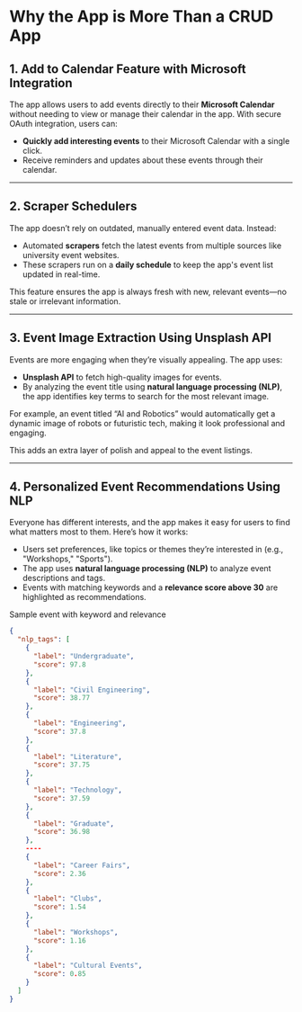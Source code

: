 # Why the App is More Than a CRUD App

## 1. **Add to Calendar Feature with Microsoft Integration**

The app allows users to add events directly to their **Microsoft Calendar** without needing to view or manage their calendar in the app. With secure OAuth integration, users can:

- **Quickly add interesting events** to their Microsoft Calendar with a single click.
- Receive reminders and updates about these events through their calendar.

---

## 2. **Scraper Schedulers**

The app doesn’t rely on outdated, manually entered event data. Instead:

- Automated **scrapers** fetch the latest events from multiple sources like university event websites.
- These scrapers run on a **daily schedule** to keep the app's event list updated in real-time.

This feature ensures the app is always fresh with new, relevant events—no stale or irrelevant information.

---

## 3. **Event Image Extraction Using Unsplash API**

Events are more engaging when they’re visually appealing. The app uses:

- **Unsplash API** to fetch high-quality images for events.
- By analyzing the event title using **natural language processing (NLP)**, the app identifies key terms to search for the most relevant image.

For example, an event titled “AI and Robotics” would automatically get a dynamic image of robots or futuristic tech, making it look professional and engaging.

This adds an extra layer of polish and appeal to the event listings.

---

## 4. **Personalized Event Recommendations Using NLP**

Everyone has different interests, and the app makes it easy for users to find what matters most to them. Here’s how it works:

- Users set preferences, like topics or themes they’re interested in (e.g., "Workshops," "Sports").
- The app uses **natural language processing (NLP)** to analyze event descriptions and tags.
- Events with matching keywords and a **relevance score above 30** are highlighted as recommendations.

Sample event with keyword and relevance

```json
{
  "nlp_tags": [
    {
      "label": "Undergraduate",
      "score": 97.8
    },
    {
      "label": "Civil Engineering",
      "score": 38.77
    },
    {
      "label": "Engineering",
      "score": 37.8
    },
    {
      "label": "Literature",
      "score": 37.75
    },
    {
      "label": "Technology",
      "score": 37.59
    },
    {
      "label": "Graduate",
      "score": 36.98
    },
    ----
    {
      "label": "Career Fairs",
      "score": 2.36
    },
    {
      "label": "Clubs",
      "score": 1.54
    },
    {
      "label": "Workshops",
      "score": 1.16
    },
    {
      "label": "Cultural Events",
      "score": 0.85
    }
  ]
}
```

